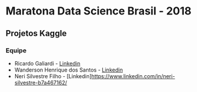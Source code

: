 #  Maratona Data Science Brasil - 2018
## Projetos Kaggle

### Equipe
  * Ricardo Galiardi              	- [Linkedin](https://www.linkedin.com/in/rgaliardi/)
  * Wanderson Henrique dos Santos 	- [Linkedin](https://www.linkedin.com/in/wandersonhenrique/)
  * Neri Silvestre Filho 			- [Linkedin]https://www.linkedin.com/in/neri-silvestre-b7a467162/